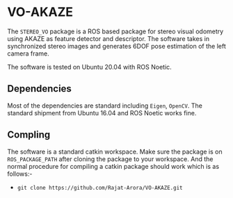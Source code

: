 # VO-AKAZE
The `STEREO_VO` package is a ROS based package for stereo visual odometry using AKAZE as feature detector and descriptor. The software takes in synchronized stereo images and generates 6DOF pose estimation of the left camera frame.

The software is tested on Ubuntu 20.04 with ROS Noetic.

## Dependencies

Most of the dependencies are standard including `Eigen`, `OpenCV`. The standard shipment from Ubuntu 16.04 and ROS Noetic works fine.


## Compling
The software is a standard catkin workspace. Make sure the package is on `ROS_PACKAGE_PATH` after cloning the package to your workspace. And the normal procedure for compiling a catkin package should work which is as follows:-

* `git clone https://github.com/Rajat-Arora/VO-AKAZE.git`

